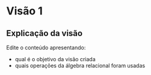 # Visão 1

## Explicação da visão

Edite o conteúdo apresentando:
- qual é o objetivo da visão criada
- quais operações da álgebra relacional foram usadas